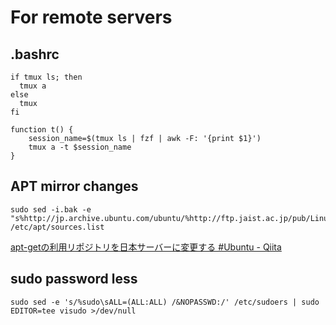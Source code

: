 # For remote servers

## .bashrc

```
if tmux ls; then
  tmux a
else
  tmux
fi
```

```
function t() {
    session_name=$(tmux ls | fzf | awk -F: '{print $1}')
    tmux a -t $session_name
}
```

## APT mirror changes

```
sudo sed -i.bak -e "s%http://jp.archive.ubuntu.com/ubuntu/%http://ftp.jaist.ac.jp/pub/Linux/ubuntu/%g" /etc/apt/sources.list
```

[apt-getの利用リポジトリを日本サーバーに変更する #Ubuntu - Qiita](https://qiita.com/fkshom/items/53de3a9b9278cd524099)

## sudo password less

```
sudo sed -e 's/%sudo\sALL=(ALL:ALL) /&NOPASSWD:/' /etc/sudoers | sudo EDITOR=tee visudo >/dev/null
```
